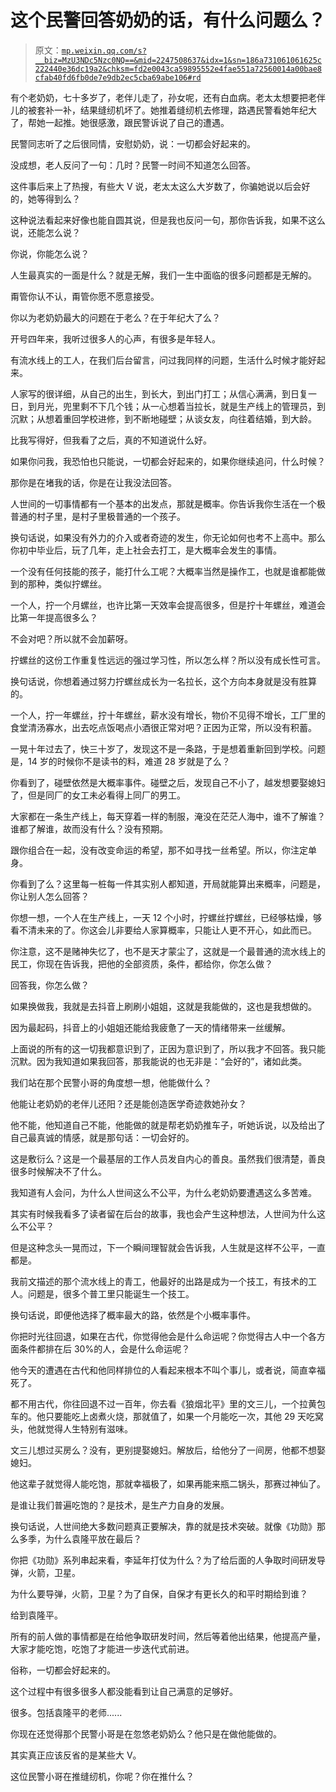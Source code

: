 # 这个民警回答奶奶的话，有什么问题么？

> 原文：[`mp.weixin.qq.com/s?__biz=MzU3NDc5Nzc0NQ==&mid=2247508637&idx=1&sn=186a731061061625c222440e36dc19a2&chksm=fd2e0043ca59895552e4fae551a72560014a00bae8cfab40fd6fb0de7e9db2ec5cba69abe106#rd`](http://mp.weixin.qq.com/s?__biz=MzU3NDc5Nzc0NQ==&mid=2247508637&idx=1&sn=186a731061061625c222440e36dc19a2&chksm=fd2e0043ca59895552e4fae551a72560014a00bae8cfab40fd6fb0de7e9db2ec5cba69abe106#rd)

有个老奶奶，七十多岁了，老伴儿走了，孙女呢，还有白血病。老太太想要把老伴儿的被套补一补，结果缝纫机坏了。她推着缝纫机去修理，路遇民警看她年纪大了，帮她一起推。她很感激，跟民警诉说了自己的遭遇。 

民警同志听了之后很同情，安慰奶奶，说：一切都会好起来的。

没成想，老人反问了一句：几时？民警一时间不知道怎么回答。 

这件事后来上了热搜，有些大 V 说，老太太这么大岁数了，你骗她说以后会好的，她等得到么？ 

这种说法看起来好像也能自圆其说，但是我也反问一句，那你告诉我，如果不这么说，还能怎么说？ 

你说，你能怎么说？ 

人生最真实的一面是什么？就是无解，我们一生中面临的很多问题都是无解的。 

甭管你认不认，甭管你愿不愿意接受。 

你以为老奶奶最大的问题在于老么？在于年纪大了么？

开号四年来，我听过很多人的心声，有很多是年轻人。 

有流水线上的工人，在我们后台留言，问过我同样的问题，生活什么时候才能好起来。 

人家写的很详细，从自己的出生，到长大，到出门打工；从信心满满，到日复一日，到月光，兜里剩不下几个钱；从一心想着当拉长，就是生产线上的管理员，到沉默；从想着重回学校进修，到不断地碰壁；从谈女友，向往着结婚，到大龄。 

比我写得好，但我看了之后，真的不知道说什么好。

如果你问我，我恐怕也只能说，一切都会好起来的，如果你继续追问，什么时候？

那你是在堵我的话，你是在让我没法回答。

人世间的一切事情都有一个基本的出发点，那就是概率。你告诉我你生活在一个极普通的村子里，是村子里极普通的一个孩子。

换句话说，如果没有外力的介入或者奇迹的发生，你无论如何也考不上高中。那么你初中毕业后，玩了几年，走上社会去打工，是大概率会发生的事情。

一个没有任何技能的孩子，能打什么工呢？大概率当然是操作工，也就是谁都能做到的那种，类似拧螺丝。 

一个人，拧一个月螺丝，也许比第一天效率会提高很多，但是拧十年螺丝，难道会比第一年提高很多么？ 

不会对吧？所以就不会加薪呀。

拧螺丝的这份工作重复性远远的强过学习性，所以怎么样？所以没有成长性可言。 

换句话说，你想着通过努力拧螺丝成长为一名拉长，这个方向本身就是没有胜算的。

一个人，拧一年螺丝，拧十年螺丝，薪水没有增长，物价不见得不增长，工厂里的食堂清汤寡水，出去吃点饭喝点小酒很正常对吧？正因为正常，所以没有积蓄。 

一晃十年过去了，快三十岁了，发现这不是一条路，于是想着重新回到学校。问题是，14 岁的时候你不是读书的料，难道 28 岁就是了么？

你看到了，碰壁依然是大概率事件。碰壁之后，发现自己不小了，越发想要娶媳妇了，但是同厂的女工未必看得上同厂的男工。 

大家都在一条生产线上，每天穿着一样的制服，淹没在茫茫人海中，谁不了解谁？谁都了解谁，故而没有什么？没有预期。

跟你组合在一起，没有改变命运的希望，那不如寻找一丝希望。所以，你注定单身。

你看到了么？这里每一桩每一件其实别人都知道，开局就能算出来概率，问题是，你让别人怎么回答？ 

你想一想，一个人在生产线上，一天 12 个小时，拧螺丝拧螺丝，已经够枯燥，够看不清未来的了。你这会儿非要给人家算概率，只能让人更不开心，如此而已。 

你注意，这不是赌神失忆了，也不是天才蒙尘了，这就是一个最普通的流水线上的民工，你现在告诉我，把他的全部资质，条件，都给你，你怎么做？

回答我，你怎么做？ 

如果换做我，我就是去抖音上刷刷小姐姐，这就是我能做的，这也是我想做的。 

因为最起码，抖音上的小姐姐还能给我疲惫了一天的情绪带来一丝缓解。

上面说的所有的这一切我都意识到了，正因为意识到了，所以我才不回答。我只能沉默。因为我知道如果我回答，那我能说的也无非是：“会好的”，诸如此类。

我们站在那个民警小哥的角度想一想，他能做什么？ 

他能让老奶奶的老伴儿还阳？还是能创造医学奇迹救她孙女？

他不能，他知道自己不能，他能做的就是帮老奶奶推车子，听她诉说，以及给出了自己最真诚的情感，就是那句话：一切会好的。 

这是敷衍么？这是一个最基层的工作人员发自内心的善良。虽然我们很清楚，善良很多时候解决不了什么。

我知道有人会问，为什么人世间这么不公平，为什么老奶奶要遭遇这么多苦难。 

其实有时候我看多了读者留在后台的故事，我也会产生这种想法，人世间为什么这么不公平？

但是这种念头一晃而过，下一个瞬间理智就会告诉我，人生就是这样不公平，一直都是。 

我前文描述的那个流水线上的青工，他最好的出路是成为一个技工，有技术的工人。问题是，很多个普工里只能诞生一个技工。 

换句话说，即便他选择了概率最大的路，依然是个小概率事件。 

你把时光往回退，如果在古代，你觉得他会是什么命运呢？你觉得古人中一个各方面条件都排在后 30%的人，会是什么命运呢？ 

他今天的遭遇在古代和他同样排位的人看起来根本不叫个事儿，或者说，简直幸福死了。 

都不用古代，你往回退不过一百年，你去看《狼烟北平》里的文三儿，一个拉黄包车的。他只要能吃上卤煮火烧，那就值了，如果一个月能吃一次，其他 29 天吃窝头，他就觉得人生特别有滋味。

文三儿想过买房么？没有，更别提娶媳妇。解放后，给他分了一间房，他都不想娶媳妇。 

他这辈子就觉得人能吃饱，那就幸福极了，如果再能来瓶二锅头，那赛过神仙了。 

是谁让我们普遍吃饱的？是技术，是生产力自身的发展。 

换句话说，人世间绝大多数问题真正要解决，靠的就是技术突破。就像《功勋》那么多季，为什么袁隆平放在最后？ 

你把《功勋》系列串起来看，李延年打仗为什么？为了给后面的人争取时间研发导弹，火箭，卫星。

为什么要导弹，火箭，卫星？为了自保，自保才有更长久的和平时期给到谁？

给到袁隆平。

所有的前人做的事情都是在给他争取研发时间，然后等着他出结果，他提高产量，大家才能吃饱，吃饱了才能进一步迭代式前进。 

俗称，一切都会好起来的。

这个过程中有很多很多人都没能看到让自己满意的足够好。 

很多。包括袁隆平的老师......

你现在还觉得那个民警小哥是在忽悠老奶奶么？他只是在做他能做的。 

其实真正应该反省的是某些大 V。 

这位民警小哥在推缝纫机，你呢？你在推什么？